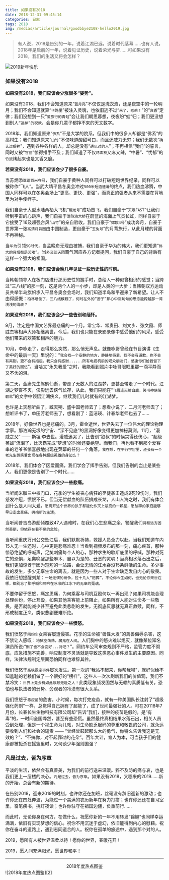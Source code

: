 ```yaml
---
title: 如果没有2018
date: 2018-12-31 09:45:14
categories: 日志
tags: 2018
img: /medias/article/journal/goodbbye2108-hello2019.jpg
---
```


>有人说，2018是告别的一年，说着江湖已远，说着时代落幕......也有人说，2018年是启航的一年，说着见证历史，说着荣光与梦......可如果没有2018，我们的生活又将会怎样？

![2019新年快乐][1]

### 如果没有2018

**如果没有2018，我们应该会少涨很多“姿势”。**

如果没有2018，我们不会知道原来“`蓝月亮`”不仅仅是洗衣液，还是夜空中的一轮明月；我们不会知道就算“`卡路里`”被注入灵魂，也依旧逃不过“`来了，老弟！`”的“`真香`”定律；我们没想到一只“`爱旅行的青蛙`”会让我们朝思暮想，夜夜盼“蛙”归；我们更没想到别人`“逃掉”的税款`，会是你几辈子都挣不来的天文数字。

2018年，我们知道原来“`佛系`”不是大学的院系，但我们中的很多人却都是“佛系”的高材生；我们知道原来“`山竹`”不仅味道酸甜可口，而且还威力无穷；我们无数次“`确认过眼神`”，遇到各种各样的人，却总是没有“`遇见对的人`”；不再相信“我们”的誓言，同时又被“`官宣`”惊得措手不及；我们知道了不仅`烤面筋`又麻又辣，“中暑”、“忧郁”的`竹鼠`烤起来也是又香又脆。

**若果没有2018，我们应该会少了很多自豪。**

当苏炳添`亚运百米夺冠`，我们自豪于黄种人同样可以打破短跑世界纪录，同样可以被称作“飞人”。当武大靖平昌冬奥会冲过`500米短道速滑`的终点，我们热血沸腾，中国人同样可以在冬奥会场上“更高、更快、更强”，而真正的强者从来不需要在背地里为对手使绊子。

我们自豪于大型水陆两栖大飞机“`鲲龙号`”成功首飞，我们自豪于“`天眼FAST`”让我们听到宇宙的心跳声，我们自豪于`港珠澳大桥`在蔚蓝的海面上气贯长虹，同样自豪于它接受了16及超强台风“`山竹`”的亲自验收。我们自豪于“`嫦娥4号`”成功奔月，自豪于世界第一张`高清月背图`由中国制造，更自豪于“`玉兔号`”的月背旅行，从此月球的背面不再神秘。

当`华为`引领`5G时代`，当孟晚舟无理由被捕，我们自豪于华为的伟大，我们更知道“`伟大的背后都是苦难”`。当`外交部天团`霸气回应各方记者提问，我们自豪于自己的背后有这样一个强大的祖国。

**如果没有2108，我们应该会晚几年见证一些历史性的时刻。**

当韩朝领导人在板门店进行那历史性的握手时，总给人一种似曾相识的感觉；当跨过“三八线”的那一刻，这是两个人的一小步，却是人类的一大步；当韩朝双方运动员共举半岛旗帜歩入平昌冬奥会会场时，我们知道半岛和平迎来了新希望。让人不由得感慨：`柏林墙倒了，三八线模糊了，何时在外的“游子”那心中沉甸甸的思念能跨越那一湾浅浅的海峡？`

**如果没有2018，我们应该会少一些告别和缅怀。**

9月，注定是中国文艺界最悲痛的一个月。常宝华、常贵田、刘文步、张文霞、师胜杰等相声大师相继离世，今后，我们也只能在录影录像中感受他们的风采，感受他们带来的欢笑和相声的魅力。

10月，李咏走了，走得那么突然，那么悄无声息。就像咏哥曾经在节目演讲《生命中的最后一天》里说的：“`我会找一个安静的地方，静静地待着，我不会有道歉，也不会有离别，更不会有抱怨，我只会有感谢......所有电视机前的观众朋友们，感谢你们给我留下了美好的回忆`”。当哈文“永失我爱”之时，我能看到照片中咏哥眼眶里那一滴平静而又不舍的泪。

第二天，金庸先生驾鹤仙逝，带走了无数人的江湖梦，更甚至带走了一个时代。江湖之梦杳不灭，侠影远去侠气长存，从此，我们只能在“`飞雪连天射白鹿，笑书神侠倚碧鸳`”的文字中领悟江湖侠义，继续我们儿时就有的江湖梦。

也许是上天想听曲了，臧天朔、盛中国老师去了；想看小说了，二月河老师去了；想听评书了，单田芳老师去了，想看剧了：蓝洁瑛、计春华老师也去了......

2018年，好像世界也是悲痛的。3月，霍金逝世，世界失去了一位伟大的理论物理学家。那浩瀚无垠的宇宙、“深不见底”的黑洞好像变得更加神秘莫测。11月，“漫威之父” —— 斯坦·李去世。漫威迷哭了，比告别“狼叔”的时候哭得还伤心，“超级英雄”流泪了，比灭霸完成“梦想”的时候还要绝望。而我们，再也看不到那个爱客串的老爷爷惊喜般地出现在荧幕的任何一个角落。`我在想，在平行宇宙里，还会有一个老先生微笑着出现在各种超级英雄的身边么？`

2018年，我们体会了因爱而痛，我们学会了挥手告别。但我们告别的岂止是某些人，我们更像是告别了一个时代......

**如果没有2018，我们应该会少一些悲痛。**

当听闻米脂三中校门口，花季的学生被丧心病狂的歹徒袭击造成9死19伤时，我们怒发冲冠，愤恨不已。但当无偿献血的队伍排成长龙，人山人海之时，我们有体会到什么是人间大爱。`愿离开这个世界的孩子都能化作天上最亮的一颗星，愿破碎的家庭能够早日走出悲痛，拥抱新的生活`。

当听闻普吉岛游船倾覆致47人遇难时，在我们心生悲痛之余，警醒我们`诗和远方固然美丽，但依存在看不见的危险`。

当听闻重庆万州公交坠江后，我们默默祈祷，救援人员全力以赴。当我们知道车内15人无一生还时，心中更是悲痛难忍！当看到视频发布的那一刻，痛心疾首，那种惊恐绝望的呼喊声，足矣刺痛每个人的心，那种求生的歇斯底里的呼喊，那种对死亡的恐惧，足矣唤醒那些麻木、自以为是的、丑恶的灵魂！当真相水落石出之后，我们更加惊讶于因为短短的一站路，会让无情的江水吞没15条鲜活的生命。多少事故的发生，多少无辜生命的离去，就是因为一些人对于生命缺乏发自内心的敬畏。我依旧想提醒刘某：`一场无谓的纷争，拉十几人“陪葬”，不论你今生如何，也无论你来世在哪，都别忘了那呼喊和呻吟在冰冷的江水下的无辜的冤魂。`

不要停留于愤怒，痛定思痛，为何乘客与司机互殴何以一再出现？如果司机能合理处理纠纷，停止互殴，如果其他乘客能上前阻止，如果所有人能对生命多一些敬畏，是否就能减少甚至避免此类悲剧的发生。无彻底反思就无真正救赎，同样，不形成制度正义，类似悲剧便难断绝。

**如果没有2018，我们应该会少一些愤怒。**

我们愤怒于`网约车`女乘客屡遭侵害。花季的生命被“兽性大发”的禽兽侮辱杀害，这不禁让人感叹：`地狱空荡荡，魔鬼在人间`。人们胸中的怒火难以熄灭，就像某位知名演员所说:“`删了也不会变好...对吧？`”。网约车公司审查规则不严格，监管力度不彻底，应急措施不完善，响应制度不灵活就是导致这类恶心事件发生的主要原因。同样，法律法规制定层面恐怕同样也难辞其咎。

我们愤怒于`高铁霸座事件`屡次发生。第一次的“我站不起来，你帮我呗”，就好似给不知羞耻的老赖们做了一个很好的“榜样”，这些人一次次刷新我们的价值观，我们不禁冷笑：`世界上竟会有如此厚颜无耻之人！`此类现象频发固然与无赖的素质低有关，恐怕也与执法者的弱势、旁观者的冷漠有很大关系。

我们愤怒于`毒疫苗`的危害。小时候，每次打完疫苗，就有一种美国队长注射了“超级强化药剂”一样，总觉得自己拥有了超能了，成了世间最强壮的人。可在20118年7月份，长春长生生物科技有限公司却“告诉”我们，接种的疫苗是假的，是“有毒”的，一时间全国哗然，甚至有些恐慌。虽然最终真相结果水落石出，相关人员受到处理，但是一个视生命为儿戏，对生命缺乏起码的尊重和敬畏的公司，就永远要收到人们和社会的谴责 —— “曾经曾鼓起那么大的勇气，你特么告诉我这是无效的？”、“不搞你，对不起罪过的花朵”。百年大计，育人为本，可当孩子们的健康都被扼杀在摇篮里时，又何谈少年强则国强？


### 凡是过去，皆为序章

平淡的生活，依然会有真善美，为我们的前行送来温暖。猝不及防的痛与哀，也是我们更上一层楼的决心。`凡是过去，皆为序章`。如果没有2018，又哪来的2019......新的开始，总会有新的期待。

在告别2018，迎来2019的时刻，也许你还在加班，丝毫没有辞旧迎新的激动；也许你还在四处奔波，为能过一个美满的农历新年在努力打拼；也许你还还在自习室里，奋笔疾书，挑灯夜读；也许你驻守在祖国边疆，负重前行......

而此时，无论你身在何方，在做什么，祝愿你新的一年不用转发“锦鲤”也同样幸运满满，依旧有实现梦想的信心。祝你不用沉迷于虚幻，依旧能得到内心的慰藉。祝你在奋斗的道路上，遇到志同道合的人。祝你在孤单的旅途中，遇到那个对的人。

2019，愿所有人被世界温柔以待！愿你的世界，春暖花开！

2019，愿人间充满阳光，愿世界和平！

---

<center>2018年度热点图鉴</center>
![2018年度热点图鉴][2]


[1]: /medias/article/journal/2019.png
[2]: /medias/article/journal/2018-summary.jpg
